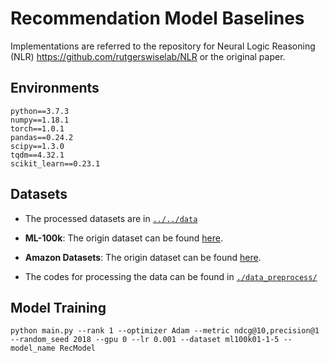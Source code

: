 # Recommendation Model Baselines

Implementations are referred to the repository for Neural Logic Reasoning (NLR)
https://github.com/rutgerswiselab/NLR or the original paper.

## Environments

```
python==3.7.3
numpy==1.18.1
torch==1.0.1
pandas==0.24.2
scipy==1.3.0
tqdm==4.32.1
scikit_learn==0.23.1
```

## Datasets

- The processed datasets are in  [`../../data`](https://github.com/rutgerswiselab/NLR/tree/master/dataset)

- **ML-100k**: The origin dataset can be found [here](https://grouplens.org/datasets/movielens/100k/). 

- **Amazon Datasets**: The origin dataset can be found [here](http://jmcauley.ucsd.edu/data/amazon/). 

- The codes for processing the data can be found in [`./data_preprocess/`](https://github.com/rutgerswiselab/NLR/tree/master/src/datasets)


## Model Training
```
python main.py --rank 1 --optimizer Adam --metric ndcg@10,precision@1 --random_seed 2018 --gpu 0 --lr 0.001 --dataset ml100k01-1-5 --model_name RecModel
```